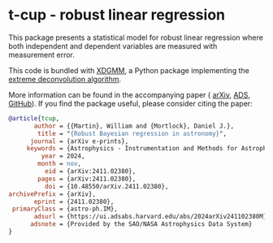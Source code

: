 # t-cup - robust linear regression

This package presents a statistical model for robust linear regression where
both independent and dependent variables are measured with measurement error.

This code is bundled with [XDGMM](https://github.com/tholoien/XDGMM), a Python
package implementing the
[extreme deconvolution algorithm](https://arxiv.org/abs/0905.2979).

More information can be found in the accompanying paper (
[arXiv](https://arxiv.org/abs/2411.02380),
[ADS](https://ui.adsabs.harvard.edu/abs/2024arXiv241102380M/abstract),
[GitHub](https://github.com/wm1995/tcup-paper)). If you find the package
useful, please consider citing the paper:

```bibtex
@article{tcup,
       author = {{Martin}, William and {Mortlock}, Daniel J.},
        title = "{Robust Bayesian regression in astronomy}",
      journal = {arXiv e-prints},
     keywords = {Astrophysics - Instrumentation and Methods for Astrophysics, Statistics - Methodology},
         year = 2024,
        month = nov,
          eid = {arXiv:2411.02380},
        pages = {arXiv:2411.02380},
          doi = {10.48550/arXiv.2411.02380},
archivePrefix = {arXiv},
       eprint = {2411.02380},
 primaryClass = {astro-ph.IM},
       adsurl = {https://ui.adsabs.harvard.edu/abs/2024arXiv241102380M},
      adsnote = {Provided by the SAO/NASA Astrophysics Data System}
}
```
